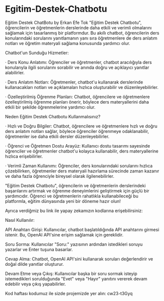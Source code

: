 # Egitim-Destek-Chatbotu
Eğitim Destek ChatBotu by Erkan Efe Tok
"Eğitim Destek Chatbotu", öğrencilerin ve öğretmenlerin derslerinde daha etkili ve verimli olmalarını sağlamak için tasarlanmış bir platformdur. Bu akıllı chatbot, öğrencilerin ders konularındaki sorularını yanıtlamanın yanı sıra öğretmenlere de ders anlatım notları ve öğretim materyali sağlama konusunda yardımcı olur.



Chatbot'un Sunduğu Hizmetler:



·        Ders Konu Anlatımı: Öğrenciler ve öğretmenler, chatbot aracılığıyla ders konularıyla ilgili sorularını sorabilir ve anında doğru ve açıklayıcı yanıtlar alabilirler.



·        Ders Anlatım Notları: Öğretmenler, chatbot'u kullanarak derslerinde kullanacakları notları ve açıklamaları hızlıca oluşturabilir ve düzenleyebilirler.



·        Özelleştirilmiş Öğrenme Planları: Chatbot, öğrencilere ve öğretmenlere özelleştirilmiş öğrenme planları önerir, böylece ders materyallerini daha etkili bir şekilde öğrenmelerine yardımcı olur.



Neden Eğitim Destek Chatbotu Kullanmalısınız?



·        Hızlı ve Doğru Bilgiler: Chatbot, öğrencilere ve öğretmenlere hızlı ve doğru ders anlatım notları sağlar, böylece öğrenciler öğrenmeye odaklanabilir, öğretmenler ise daha etkili dersler düzenleyebilirler.



·        Öğrenci ve Öğretmen Dostu Arayüz: Kullanıcı dostu tasarımı sayesinde öğrenciler ve öğretmenler chatbot'u kolayca kullanabilir, ders materyallerine hızlıca erişebilirler.



·        Verimli Zaman Kullanımı: Öğrenciler, ders konularındaki sorularını hızlıca çözebilirken, öğretmenler ders materyali hazırlama sürecinde zaman kazanır ve daha fazla öğrenciyle bireysel olarak ilgilenebilirler.



"Eğitim Destek Chatbotu", öğrencilerin ve öğretmenlerin derslerindeki başarılarını artırmak ve öğrenme deneyimlerini geliştirmek için güçlü bir yardımcıdır. Öğrenci ve öğretmenlerin rahatlıkla kullanabileceği bu platformla, eğitim dünyasında yeni bir döneme hazır olun!





Ayrıca verdiğmiz bu link ile yapay zekamızın kodlarına erişebilirsiniz:



Nasıl Kullanılır:



API Anahtarı Girişi: Kullanıcılar, chatbot başlatıldığında API anahtarını girmesi istenir. Bu, OpenAI API'sine erişim sağlamak için gereklidir.

Soru Sorma: Kullanıcılar "Soru:" yazısının ardından istedikleri soruyu yazarlar ve Enter tuşuna basarlar.

Cevap Alma: Chatbot, OpenAI API'sini kullanarak soruları değerlendirir ve doğal dilde yanıtlar oluşturur.



Devam Etme veya Çıkış: Kullanıcılar başka bir soru sormak isteyip istemedikleri sorulduğunda "Evet" veya "Hayır" yanıtını vererek devam edebilir veya çıkış yapabilirler.

Kod haftası kodumuz ile sizde projemizde yer alın: cw23-t3Gyq 

 
